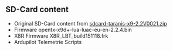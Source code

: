 

## SD-Card content

* Original SD-Card content from [sdcard-taranis-x9-2.2V0021.zip](https://downloads.open-tx.org/2.2/release/sdcard/opentx-x9d+/sdcard-taranis-x9-2.2V0021.zip)
* Firmware opentx-x9d+-lua-luac-eu-en-2.2.4.bin
* X8R Firmware X8R_LBT_build151118.frk
* Ardupilot Telemetrie Scripts

